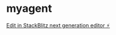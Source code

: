 # myagent

[Edit in StackBlitz next generation editor ⚡️](https://stackblitz.com/~/github.com/momobalap/myagent)